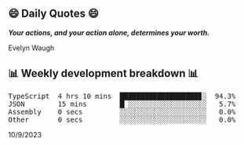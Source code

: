 ## 😄 Daily Quotes 😄

_**Your actions, and your action alone, determines your worth.**_

Evelyn Waugh



## 📊 Weekly development breakdown 📊

<pre>TypeScript  4 hrs 10 mins  ███████████████████▊░  94.3%
JSON        15 mins        █▏░░░░░░░░░░░░░░░░░░░   5.7%
Assembly    0 secs         ░░░░░░░░░░░░░░░░░░░░░   0.0%
Other       0 secs         ░░░░░░░░░░░░░░░░░░░░░   0.0%</pre>

10/9/2023